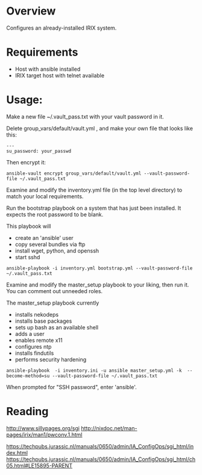 # Overview

Configures an already-installed IRIX system.

# Requirements

* Host with ansible installed
* IRIX target host with telnet available
    
# Usage:
Make a new file ~/.vault_pass.txt with your vault password in it.

Delete group_vars/default/vault.yml , and make your own file that looks like this:

```
---
su_password: your_passwd
```

Then encrypt it:
```
ansible-vault encrypt group_vars/default/vault.yml --vault-password-file ~/.vault_pass.txt
```

Examine and modify the inventory.yml file (in the top level directory) to match your local requirements.

Run the bootstrap playbook on a system that has just been installed. It expects the root password to be blank. 

This playbook will 
  * create an 'ansible' user
  * copy several bundles via ftp
  * install wget, python, and openssh
  * start sshd

```
ansible-playbook -i inventory.yml bootstrap.yml --vault-password-file ~/.vault_pass.txt
```

Examine and modify the master_setup playbook to your liking, then run it. You can comment out unneeded roles.

The master_setup playbook currently
  * installs nekodeps
  * installs base packages
  * sets up bash as an available shell
  * adds a user
  * enables remote x11
  * configures ntp
  * installs findutils
  * performs security hardening

```
ansible-playbook  -i inventory.ini -u ansible master_setup.yml -k  --become-method=su --vault-password-file ~/.vault_pass.txt
```
When prompted for "SSH password", enter 'ansible'.



# Reading
http://www.sillypages.org/sgi 
http://nixdoc.net/man-pages/irix/man1/pwconv.1.html

https://techpubs.jurassic.nl/manuals/0650/admin/IA_ConfigOps/sgi_html/index.html
https://techpubs.jurassic.nl/manuals/0650/admin/IA_ConfigOps/sgi_html/ch05.html#LE15895-PARENT